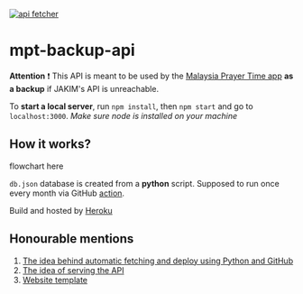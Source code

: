 [![api fetcher](https://github.com/iqfareez/mpt-backup-api/actions/workflows/fetcher.yml/badge.svg)](https://github.com/iqfareez/mpt-backup-api/actions/workflows/fetcher.yml)

# mpt-backup-api

**Attention** :exclamation: This API is meant to be used by the [Malaysia Prayer Time app](https://github.com/iqfareez/app_waktu_solat_malaysia) **as a backup** if JAKIM's API is unreachable.

To **start a local server**, run `npm install`, then `npm start` and go to `localhost:3000`.
_Make sure node is installed on your machine_

## How it works?

flowchart here

`db.json` database is created from a **python** script. Supposed to run once every month via GitHub [action](https://github.com/iqfareez/mpt-backup-api/actions/workflows/fetcher.yml).

Build and hosted by [Heroku](https://www.heroku.com/)

## Honourable mentions

1. [The idea behind automatic fetching and deploy using Python and GitHub](https://canovasjm.netlify.app/2020/11/29/github-actions-run-a-python-script-on-schedule-and-commit-changes/)
2. [The idea of serving the API](https://youtu.be/FLnxgSZ0DG4)
3. [Website template](https://getbootstrap.com/docs/5.1/examples/starter-template)
